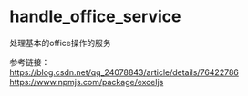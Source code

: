 # handle_office_service
处理基本的office操作的服务

参考链接：<br/>
https://blog.csdn.net/qq_24078843/article/details/76422786<br/>
https://www.npmjs.com/package/exceljs


